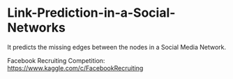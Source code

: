 # Link-Prediction-in-a-Social-Networks

It predicts the missing edges between the nodes in a Social Media Network. 

Facebook Recruiting Competition:
https://www.kaggle.com/c/FacebookRecruiting
